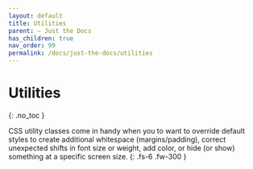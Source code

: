 ```yaml
---
layout: default
title: Utilities
parent: – Just the Docs
has_children: true
nav_order: 99
permalink: /docs/just-the-docs/utilities
---
```


# Utilities
{: .no_toc }

CSS utility classes come in handy when you to want to override default styles to create additional whitespace (margins/padding), correct unexpected shifts in font size or weight, add color, or hide (or show) something at a specific screen size.
{: .fs-6 .fw-300 }

